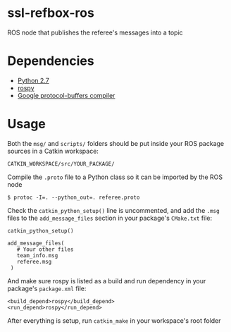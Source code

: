 ssl-refbox-ros
==============

ROS node that publishes the referee's messages into a topic

Dependencies
============

* [Python 2.7](http://www.python.org/downloads/)
* [rospy](http://wiki.ros.org/ROS/Installation)
* [Google protocol-buffers compiler](http://code.google.com/p/protobuf/downloads/)

Usage
=====

Both the `msg/` and `scripts/` folders should be put inside your ROS package sources in a Catkin workspace:

    CATKIN_WORKSPACE/src/YOUR_PACKAGE/

Compile the `.proto` file to a Python class so it can be imported by the ROS node

    $ protoc -I=. --python_out=. referee.proto

Check the `catkin_python_setup()` line is uncommented, and add the `.msg` files to the `add_message_files` section in your package's `CMake.txt` file:

```
catkin_python_setup()

add_message_files(
   # Your other files
   team_info.msg
   referee.msg
 )
```

And make sure rospy is listed as a build and run dependency in your package's `package.xml` file:

```
<build_depend>rospy</build_depend>
<run_depend>rospy</run_depend>
```

After everything is setup, run `catkin_make` in your workspace's root folder
